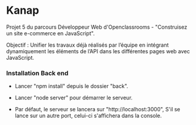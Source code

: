 # Kanap 

Projet 5 du parcours Développeur Web d'Openclassrooms - "Construisez un site e-commerce en JavaScript".

Objectif : Unifier les travaux déjà réalisés par l’équipe en intégrant dynamiquement les éléments de l’API dans les différentes pages web avec JavaScript.


### Installation Back end ###

- Lancer "npm install" depuis le dossier "back".

- Lancer "node server" pour démarrer le serveur. 

- Par défaut, le serveur se lancera sur "http://localhost:3000", S'il se lance sur un autre port, celui-ci s'affichera dans la console.
